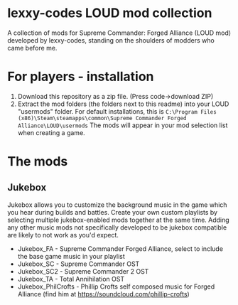 # lexxy-codes LOUD mod collection
A collection of mods for Supreme Commander: Forged Alliance (LOUD mod) developed by lexxy-codes, standing on the shoulders of modders who came before me.

# For players - installation
1. Download this repository as a zip file. (Press code->download ZIP)
2. Extract the mod folders (the folders next to this readme) into your LOUD "usermods" folder. For default installations, this is `C:\Program Files (x86)\Steam\steamapps\common\Supreme Commander Forged Alliance\LOUD\usermods`
The mods will appear in your mod selection list when creating a game.

# The mods
## Jukebox
Jukebox allows you to customize the background music in the game which you hear during builds and battles. Create your own custom playlists by selecting multiple jukebox-enabled mods together at the same time. Adding any other music mods not specifically developed to be jukebox compatible are likely to not work as you'd expect.
- Jukebox_FA            - Supreme Commander Forged Alliance, select to include the base game music in your playlist
- Jukebox_SC            - Supreme Commander OST
- Jukebox_SC2           - Supreme Commander 2 OST
- Jukebox_TA            - Total Annihilation OST
- Jukebox_PhilCrofts    - Phillip Crofts self composed music for Forged Alliance (find him at https://soundcloud.com/phillip-crofts)
